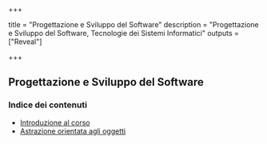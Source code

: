  
+++

title = "Progettazione e Sviluppo del Software"
description = "Progettazione e Sviluppo del Software, Tecnologie dei Sistemi Informatici"
outputs = ["Reveal"]

+++

## Progettazione e Sviluppo del Software

### Indice dei contenuti

* [Introduzione al corso](intro/)
* [Astrazione orientata agli oggetti](oo-abstraction/)
